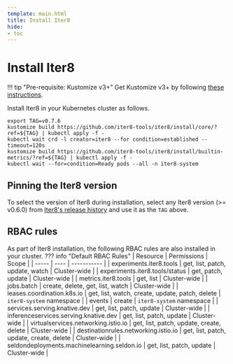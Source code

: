 ```yaml
---
template: main.html
title: Install Iter8
hide:
- toc
---
```


# Install Iter8

!!! tip "Pre-requisite: Kustomize v3+"
    Get Kustomize v3+ by following [these instructions](https://kubectl.docs.kubernetes.io/installation/kustomize/).

Install Iter8 in your Kubernetes cluster as follows.

```shell
export TAG=v0.7.6
kustomize build https://github.com/iter8-tools/iter8/install/core/?ref=${TAG} | kubectl apply -f -
kubectl wait crd -l creator=iter8 --for condition=established --timeout=120s
kustomize build https://github.com/iter8-tools/iter8/install/builtin-metrics/?ref=${TAG} | kubectl apply -f -
kubectl wait --for=condition=Ready pods --all -n iter8-system
```

## Pinning the Iter8 version
To select the version of Iter8 during installation, select any Iter8 version (>= v0.6.0) from  [Iter8's release history](https://github.com/iter8-tools/iter8/releases) and use it as the `TAG` above.

## RBAC rules
As part of Iter8 installation, the following RBAC rules are also installed in your cluster.
??? info "Default RBAC Rules"
    | Resource | Permissions | Scope |
    | ----- | ---- | ----------- |
    | experiments.iter8.tools | get, list, patch, update, watch | Cluster-wide |
    | experiments.iter8.tools/status | get, patch, update | Cluster-wide |
    | metrics.iter8.tools | get, list | Cluster-wide |
    | jobs.batch | create, delete, get, list, watch | Cluster-wide |
    | leases.coordination.k8s.io | get, list, watch, create, update, patch, delete | `iter8-system` namespace |
    | events | create | `iter8-system` namespace |
    | services.serving.knative.dev | get, list, patch, update | Cluster-wide |
    | inferenceservices.serving.knative.dev | get, list, patch, update | Cluster-wide |
    | virtualservices.networking.istio.io | get, list, patch, update, create, delete | Cluster-wide |
    | destinationrules.networking.istio.io | get, list, patch, update, create, delete | Cluster-wide |
    | seldondeployments.machinelearning.seldon.io | get, list, patch, update | Cluster-wide |
